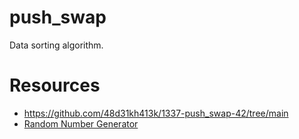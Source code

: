 # push_swap
Data sorting algorithm.

# Resources
- https://github.com/48d31kh413k/1337-push_swap-42/tree/main
- [Random Number Generator](https://www.calculatorsoup.com/calculators/statistics/random-number-generator.php)
